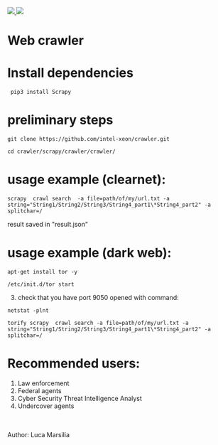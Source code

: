 <a href="https://www.instagram.com/luke_fireeye_1996/?hl=bn
" ><img src="https://img.shields.io/badge/@luke__fireeye__1996-Instragram-blue" /> </a><img src="https://img.shields.io/badge/Python-3.8%20%7C%203.10-00e600.svg" />

# Web crawler

# Install dependencies

<pre class="notranslate">
<code> pip3 install Scrapy</code>
</pre>

# preliminary steps 

<pre class="notranslate">
<code>git clone https://github.com/intel-xeon/crawler.git</code>
</pre>

<pre class="notranslate">
<code>cd crawler/scrapy/crawler/crawler/</code>
</pre>

# usage example (clearnet):


<pre class="notranslate">
<code>scrapy  crawl search  -a file=path/of/my/url.txt -a string="String1/String2/String3/String4_part1\*String4_part2" -a splitchar=/</code>
</pre>

result saved in "result.json"


# usage example (dark web):


<pre class="notranslate">
<code>apt-get install tor -y</code>
</pre>
<pre class="notranslate">
<code>/etc/init.d/tor start</code>
</pre>

3. check that you have port 9050 opened with command: <br>
<pre class="notranslate">
<code>netstat -plnt</code>
</pre>
<pre class="notranslate">
<code>torify scrapy  crawl search -a file=path/of/my/url.txt -a string="String1/String2/String3/String4_part1\*String4_part2" -a splitchar=/</code>
</pre>


# Recommended users:

1. Law enforcement
2. Federal agents
3. Cyber Security Threat Intelligence Analyst
4. Undercover agents

<br><br>Author: Luca Marsilia
